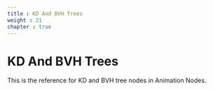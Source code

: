 ```yaml
---
title : KD And BVH Trees
weight : 21
chapter : true
---
```


# KD And BVH Trees

This is the reference for KD and BVH tree nodes in Animation Nodes.
